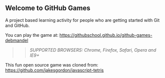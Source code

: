## Welcome to GitHub Games

A project based learning activity for people who are getting started with Git and GitHub.

You can play the game at: https://githubschool.github.io/github-games-debmandel

>> _*SUPPORTED BROWSERS*: Chrome, Firefox, Safari, Opera and IE9+_

This fun open source game was cloned from: https://github.com/jakesgordon/javascript-tetris
